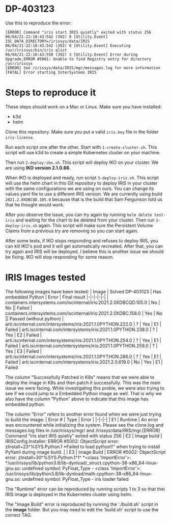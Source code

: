 # DP-403123

Use this to reproduce the error:

```
[ERROR] Command "iris start IRIS quietly" exited with status 256
06/04/21-22:18:43:542 (392) 0 [Utility.Event] ISC_DATA_DIRECTORY=/irissys/data/IRIS
06/04/21-22:18:43:542 (392) 0 [Utility.Event] Executing /usr/irissys/bin/iris qlist
06/04/21-22:18:43:550 (392) 3 [Utility.Event] Error during Upgrade,ERROR #5001: Unable to find Registry entry for directory /usr/irissys
[ERROR] See /irissys/data/IRIS/mgr/messages.log for more information
[FATAL] Error starting InterSystems IRIS
```

# Steps to reproduce it

These steps should work on a Mac or Linux. Make sure you have installed:
* k3d
* helm

Clone this repository. Make sure you put a valid `iris.key` file in the folder `iris-license`.

Run each script one after the other. Start with `1-create-cluster.sh`. This script will use k3d to create a simple Kubernetes cluster on your machine.

Then run `2-deploy-iko.sh`. This script will deploy IKO on your cluster. We are using **IKO version 2.1.0.66**.

When IKO is deployed and ready, run script `3-deploy-iris.sh`. This script will use the helm chart in this Git repository 
to deploy IRIS in your cluster with the same configurations we are using on ours. You can change its values.yaml file to
use a different IRIS version. We are currently using build `2021.2.0XDBCQD.105.0` because that is the build that Sam Fergunson
told us that he thought would work.

After you observe the issue, you can try again by running `helm delete test-iris` and waiting for the chart to be deleted from
your cluster. Then run `3-deploy-iris.sh` again. This script will make sure the Persistent Volume Claims from a previous try are removing so you can start again.

After some tests, if IKO stops responding and refuses to deploy IRIS, you can kill IKO's pod and it will get automatically recreated. After that, you can try again and IRIS will be deployed. I believe this is another issue we should be fixing. IKO will stop responding for some reason.

# IRIS Images tested

The following images have been tested:
| Image | Solved DP-403123 | Has embedded Python | Error | Final result
|-|-|-|-|-|
| containers.intersystems.com/iscinternal/iris:2021.2.0XDBCQD.105.0 | No | No || Failed
| containers.intersystems.com/iscinternal/iris:2021.2.0XDBC.158.0 | Yes | No || Passed (without python)
| arti.iscinternal.com/intersystems/iris:2021.1.0PYTHON.222.0 | ? | Yes | E1 | Failed
| arti.iscinternal.com/intersystems/iris:2021.1.0PYTHON.238.0 | ? | Yes | E2 | Failed
| arti.iscinternal.com/intersystems/iris:2021.1.0PYTHON.254.0 | ? | Yes | E1 | Failed
| arti.iscinternal.com/intersystems/iris:2021.1.0PYTHON.259.0 | ? | Yes | E3 | Failed
| arti.iscinternal.com/intersystems/iris:2021.1.0PYTHON.286.0 | ? | Yes | E1 | Failed
| arti.iscinternal.com/intersystems/iris:2021.2.0.619.0 | No | Yes | E1 | Failed

The column "Successfully Patched in K8s" means that we were able to deploy the image in K8s and then patch it successfully. This was the main issue we were facing. While investigating this proble, we were also trying to see if we could jump to a Embedded Python image as well. That is why we also have the column "Python" above to indicate that this image has embedded python. 

The column "Error" refers to another error found when we were just trying to build the image:
| Error # | Type | Error |
|-|-|-|
| E1 | Runtime | An error was encountered while initializing the system. Please see the clone.log and messages.log files in /usr/irissys/mgr/ and /irissys/data/IRIS/mgr.[ERROR] Command "iris start IRIS quietly" exited with status 256
| E2 | Image build | IRISConfig.Installer: ERROR #5002: ObjectScript error: <OBJECT DISPATCH>zInstall+23^%SYS.Python.1 *Failed to load python!!" when trying to install PyYaml during image build. |
| E3 | Image Build | ERROR #5002: ObjectScript error: zInstall+30^%SYS.Python.1^1^ *<class 'ImportError'>: */usr/irissys/lib/python3.8/lib-dynload/_struct.cpython-38-x86_64-linux-gnu.so: undefined symbol: PyFloat_Type - <class 'ImportError'>: /usr/irissys/lib/python3.8/lib-dynload/math.cpython-38-x86_64-linux-gnu.so: undefined symbol: PyFloat_Type - iris loader failed

The "Runtime" error can be reproduced by running scripts 1 to 3 so that thei IRIS image is deployed in the Kubernetes cluster using helm.

The "Image Build" error is reproduced by running the './build.sh' script in the **image** folder. But you may need to edit the 'build.sh' script to use the correct TAG.



